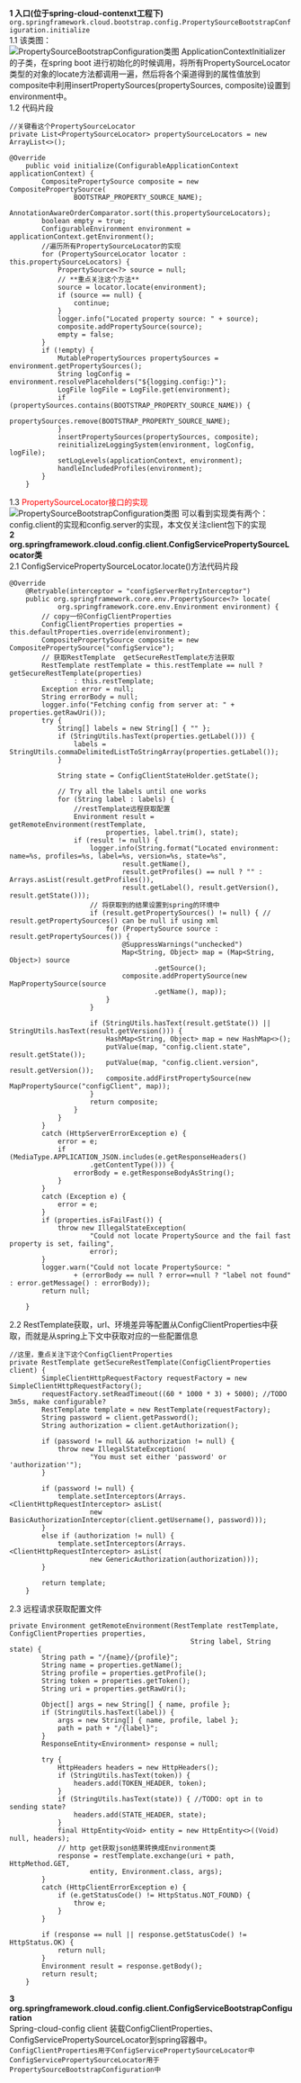 **1 入口(位于spring-cloud-contenxt工程下)** <br>
```org.springframework.cloud.bootstrap.config.PropertySourceBootstrapConfiguration.initialize```  <br>
1.1 该类图：<br>
![PropertySourceBootstrapConfiguration类图](https://raw.githubusercontent.com/Xlinlin/spring-cloud-demo/master/SpringCloud-Demo-Doc/img/Spring-cloud/Config/PropertySourceBootstrapConfiguration.png)
ApplicationContextInitializer的子类，在spring boot 进行初始化的时候调用，将所有PropertySourceLocator类型的对象的locate方法都调用一遍，然后将各个渠道得到的属性值放到
composite中利用insertPropertySources(propertySources, composite)设置到environment中。<br>
1.2 代码片段
```
//关键看这个PropertySourceLocator
private List<PropertySourceLocator> propertySourceLocators = new ArrayList<>();

@Override
	public void initialize(ConfigurableApplicationContext applicationContext) {
		CompositePropertySource composite = new CompositePropertySource(
				BOOTSTRAP_PROPERTY_SOURCE_NAME);
		AnnotationAwareOrderComparator.sort(this.propertySourceLocators);
		boolean empty = true;
		ConfigurableEnvironment environment = applicationContext.getEnvironment();
		//遍历所有PropertySourceLocator的实现
		for (PropertySourceLocator locator : this.propertySourceLocators) {
			PropertySource<?> source = null;
			// **重点关注这个方法**
			source = locator.locate(environment);
			if (source == null) {
				continue;
			}
			logger.info("Located property source: " + source);
			composite.addPropertySource(source);
			empty = false;
		}
		if (!empty) {
			MutablePropertySources propertySources = environment.getPropertySources();
			String logConfig = environment.resolvePlaceholders("${logging.config:}");
			LogFile logFile = LogFile.get(environment);
			if (propertySources.contains(BOOTSTRAP_PROPERTY_SOURCE_NAME)) {
				propertySources.remove(BOOTSTRAP_PROPERTY_SOURCE_NAME);
			}
			insertPropertySources(propertySources, composite);
			reinitializeLoggingSystem(environment, logConfig, logFile);
			setLogLevels(applicationContext, environment);
			handleIncludedProfiles(environment);
		}
	}
```
1.3 <label style="color:red">PropertySourceLocator接口的实现</label><br>
![PropertySourceBootstrapConfiguration类图](https://raw.githubusercontent.com/Xlinlin/spring-cloud-demo/master/SpringCloud-Demo-Doc/img/Spring-cloud/Config/PropertySourceLocator-Impl.png)
可以看到实现类有两个：config.client的实现和config.server的实现，本文仅关注client包下的实现<br>
**2 org.springframework.cloud.config.client.ConfigServicePropertySourceLocator类** <br>
2.1 ConfigServicePropertySourceLocator.locate()方法代码片段<br>
```$xslt
@Override
	@Retryable(interceptor = "configServerRetryInterceptor")
	public org.springframework.core.env.PropertySource<?> locate(
			org.springframework.core.env.Environment environment) {
		// copy一份ConfigClientProperties
		ConfigClientProperties properties = this.defaultProperties.override(environment);
		CompositePropertySource composite = new CompositePropertySource("configService");
		// 获取RestTemplate  getSecureRestTemplate方法获取
		RestTemplate restTemplate = this.restTemplate == null ? getSecureRestTemplate(properties)
				: this.restTemplate;
		Exception error = null;
		String errorBody = null;
		logger.info("Fetching config from server at: " + properties.getRawUri());
		try {
			String[] labels = new String[] { "" };
			if (StringUtils.hasText(properties.getLabel())) {
				labels = StringUtils.commaDelimitedListToStringArray(properties.getLabel());
			}

			String state = ConfigClientStateHolder.getState();

			// Try all the labels until one works
			for (String label : labels) {
			    //restTemplate远程获取配置
				Environment result = getRemoteEnvironment(restTemplate,
						properties, label.trim(), state);
				if (result != null) {
					logger.info(String.format("Located environment: name=%s, profiles=%s, label=%s, version=%s, state=%s",
							result.getName(),
							result.getProfiles() == null ? "" : Arrays.asList(result.getProfiles()),
							result.getLabel(), result.getVersion(), result.getState()));
                    // 将获取到的结果设置到spring的环境中
					if (result.getPropertySources() != null) { // result.getPropertySources() can be null if using xml
						for (PropertySource source : result.getPropertySources()) {
							@SuppressWarnings("unchecked")
							Map<String, Object> map = (Map<String, Object>) source
									.getSource();
							composite.addPropertySource(new MapPropertySource(source
									.getName(), map));
						}
					}

					if (StringUtils.hasText(result.getState()) || StringUtils.hasText(result.getVersion())) {
						HashMap<String, Object> map = new HashMap<>();
						putValue(map, "config.client.state", result.getState());
						putValue(map, "config.client.version", result.getVersion());
						composite.addFirstPropertySource(new MapPropertySource("configClient", map));
					}
					return composite;
				}
			}
		}
		catch (HttpServerErrorException e) {
			error = e;
			if (MediaType.APPLICATION_JSON.includes(e.getResponseHeaders()
					.getContentType())) {
				errorBody = e.getResponseBodyAsString();
			}
		}
		catch (Exception e) {
			error = e;
		}
		if (properties.isFailFast()) {
			throw new IllegalStateException(
					"Could not locate PropertySource and the fail fast property is set, failing",
					error);
		}
		logger.warn("Could not locate PropertySource: "
				+ (errorBody == null ? error==null ? "label not found" : error.getMessage() : errorBody));
		return null;

	}
```
2.2 RestTemplate获取，url、环境差异等配置从ConfigClientProperties中获取，而就是从spring上下文中获取对应的一些配置信息<br>
```$xslt
//这里，重点关注下这个ConfigClientProperties
private RestTemplate getSecureRestTemplate(ConfigClientProperties client) {
		SimpleClientHttpRequestFactory requestFactory = new SimpleClientHttpRequestFactory();
		requestFactory.setReadTimeout((60 * 1000 * 3) + 5000); //TODO 3m5s, make configurable?
		RestTemplate template = new RestTemplate(requestFactory);
		String password = client.getPassword();
		String authorization = client.getAuthorization();

		if (password != null && authorization != null) {
			throw new IllegalStateException(
					"You must set either 'password' or 'authorization'");
		}

		if (password != null) {
			template.setInterceptors(Arrays.<ClientHttpRequestInterceptor> asList(
					new BasicAuthorizationInterceptor(client.getUsername(), password)));
		}
		else if (authorization != null) {
			template.setInterceptors(Arrays.<ClientHttpRequestInterceptor> asList(
					new GenericAuthorization(authorization)));
		}

		return template;
	}
```
2.3 远程请求获取配置文件<br>
```
private Environment getRemoteEnvironment(RestTemplate restTemplate, ConfigClientProperties properties,
											 String label, String state) {
		String path = "/{name}/{profile}";
		String name = properties.getName();
		String profile = properties.getProfile();
		String token = properties.getToken();
		String uri = properties.getRawUri();

		Object[] args = new String[] { name, profile };
		if (StringUtils.hasText(label)) {
			args = new String[] { name, profile, label };
			path = path + "/{label}";
		}
		ResponseEntity<Environment> response = null;

		try {
			HttpHeaders headers = new HttpHeaders();
			if (StringUtils.hasText(token)) {
				headers.add(TOKEN_HEADER, token);
			}
			if (StringUtils.hasText(state)) { //TODO: opt in to sending state?
				headers.add(STATE_HEADER, state);
			}
			final HttpEntity<Void> entity = new HttpEntity<>((Void) null, headers);
			// http get获取json结果转换成Environment类
			response = restTemplate.exchange(uri + path, HttpMethod.GET,
					entity, Environment.class, args);
		}
		catch (HttpClientErrorException e) {
			if (e.getStatusCode() != HttpStatus.NOT_FOUND) {
				throw e;
			}
		}

		if (response == null || response.getStatusCode() != HttpStatus.OK) {
			return null;
		}
		Environment result = response.getBody();
		return result;
	}
```
**3 org.springframework.cloud.config.client.ConfigServiceBootstrapConfiguration** <br>
Spring-cloud-config client 装载ConfigClientProperties、ConfigServicePropertySourceLocator到spring容器中。<br>
``ConfigClientProperties用于ConfigServicePropertySourceLocator中``<br>
``ConfigServicePropertySourceLocator用于PropertySourceBootstrapConfiguration中``<br>





